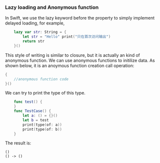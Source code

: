   
### Lazy loading and Anonymous function 
In Swift, we use the lazy keyword before the property to simply implement delayed loading, for example,

```Swift 
    lazy var str: String = {
        let str = "Hello" print("只在首次访问输出")
        return str
    }()
```
This style of writing is similar to closure, but it is actually an kind of anonymous function. We can use anonymous functions to initilize data. As shown below, it is an anoymous function creation call operation:
```Swift
{
	//anonymous function code
}()
```
We can try to print the type of this type.
```Swift
    func test() {
    }
    func TestCase() {
        let a: () = {}()
        let b = test
        print(type(of: a))
        print(type(of: b))
    }
```
The result is:
```
()
() -> ()
```



